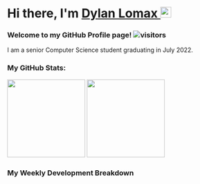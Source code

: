 # Hi there, I'm <a href="https://dlomax.net" target="_blank"> Dylan Lomax </a> <img src="https://media.giphy.com/media/hvRJCLFzcasrR4ia7z/giphy.gif" width="25px">

### Welcome to my GitHub Profile page! ![visitors](https://visitor-badge.glitch.me/badge?page_id=dlomax64.dlomax64)
I am a senior Computer Science student graduating in July 2022.

### My GitHub Stats:
<p>
  <img height="180em" src="https://github-readme-stats.vercel.app/api?username=dlomax64&theme=radical&show_icons=true&count_private=true&include_all_commits=true" />
  <img height="180em" src="https://github-readme-stats.vercel.app/api/top-langs/?username=dlomax64&theme=radical&exclude_repo=smells-like-team-spirit&hide=scss,typescript&show_icons=true&layout=compact&langs_count=8"/>
</p>

### My Weekly Development Breakdown
<!--START_SECTION:waka-->
<!--END_SECTION:waka-->
<!--
**dlomax64/dlomax64** is a ✨ _special_ ✨ repository because its `README.md` (this file) appears on your GitHub profile.

Here are some ideas to get you started:

- 🔭 I’m currently working on ...
- 🌱 I’m currently learning ...
- 👯 I’m looking to collaborate on ...
- 🤔 I’m looking for help with ...
- 💬 Ask me about ...
- 📫 How to reach me: ...
- 😄 Pronouns: ...
- ⚡ Fun fact: ...
-->
